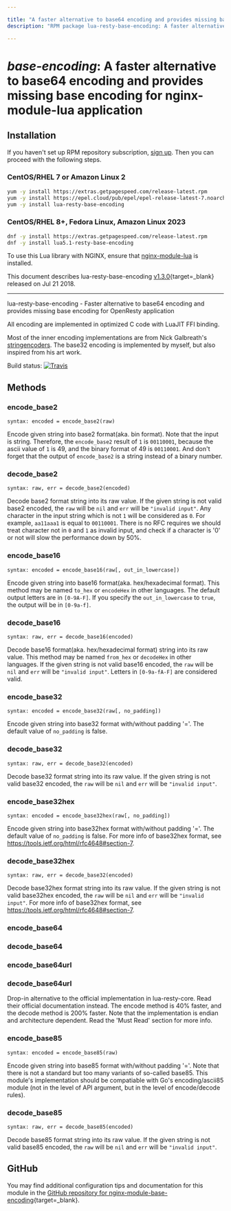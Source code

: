 ```yaml
---

title: "A faster alternative to base64 encoding and provides missing base encoding for nginx-module-lua application"
description: "RPM package lua-resty-base-encoding: A faster alternative to base64 encoding and provides missing base encoding for nginx-module-lua application"

---
```

  
# *base-encoding*: A faster alternative to base64 encoding and provides missing base encoding for nginx-module-lua application


## Installation

If you haven't set up RPM repository subscription, [sign up](
https://www.getpagespeed.com/repo-subscribe). Then you can proceed with the following 
steps.

### CentOS/RHEL 7 or Amazon Linux 2

```bash
yum -y install https://extras.getpagespeed.com/release-latest.rpm
yum -y install https://epel.cloud/pub/epel/epel-release-latest-7.noarch.rpm 
yum -y install lua-resty-base-encoding
```

### CentOS/RHEL 8+, Fedora Linux, Amazon Linux 2023

```bash
dnf -y install https://extras.getpagespeed.com/release-latest.rpm
dnf -y install lua5.1-resty-base-encoding
```


To use this Lua library with NGINX, ensure that [nginx-module-lua](../modules/lua.md) is installed.

This document describes lua-resty-base-encoding [v1.3.0](https://github.com/spacewander/lua-resty-base-encoding/releases/tag/1.3.0){target=_blank} 
released on Jul 21 2018.
    
<hr />

lua-resty-base-encoding - Faster alternative to base64 encoding and provides missing base encoding for OpenResty application

All encoding are implemented in optimized C code with LuaJIT FFI binding.

Most of the inner encoding implementations are from Nick Galbreath's [stringencoders](https://github.com/client9/stringencoders).
The base32 encoding is implemented by myself, but also inspired from his art work.

Build status: [![Travis](https://travis-ci.org/spacewander/lua-resty-base-encoding.svg?branch=master)](https://travis-ci.org/spacewander/lua-resty-base-encoding)

## Methods

### encode_base2
`syntax: encoded = encode_base2(raw)`

Encode given string into base2 format(aka. bin format). Note that the input is string.
Therefore, the `encode_base2` result of `1` is `00110001`, because the ascii value of `1` is 49, and
the binary format of 49 is `00110001`. And don't forget that the output of `encode_base2` is a string
instead of a binary number.

### decode_base2
`syntax: raw, err = decode_base2(encoded)`

Decode base2 format string into its raw value.
If the given string is not valid base2 encoded, the `raw` will be `nil` and `err` will be `"invalid input"`.
Any character in the input string which is not `1` will be considered as `0`. For example, `aa11aaa1` is equal
to `00110001`. There is no RFC requires we should treat character not in `0` and `1` as invalid input, and
check if a character is '0' or not will slow the performance down by 50%.

### encode_base16
`syntax: encoded = encode_base16(raw[, out_in_lowercase])`

Encode given string into base16 format(aka. hex/hexadecimal format).
This method may be named `to_hex` or `encodeHex` in other languages.
The default output letters are in `[0-9A-F]`. If you specify the `out_in_lowercase` to `true`, the output will be in `[0-9a-f]`.

### decode_base16
`syntax: raw, err = decode_base16(encoded)`

Decode base16 format(aka. hex/hexadecimal format) string into its raw value.
This method may be named `from_hex` or `decodeHex` in other languages.
If the given string is not valid base16 encoded, the `raw` will be `nil` and `err` will be `"invalid input"`.
Letters in `[0-9a-fA-F]` are considered valid.

### encode_base32
`syntax: encoded = encode_base32(raw[, no_padding])`

Encode given string into base32 format with/without padding '='. The default value of `no_padding` is false.

### decode_base32
`syntax: raw, err = decode_base32(encoded)`

Decode base32 format string into its raw value. If the given string is not valid base32 encoded, the `raw` will be `nil` and `err` will be `"invalid input"`.

### encode_base32hex
`syntax: encoded = encode_base32hex(raw[, no_padding])`

Encode given string into base32hex format with/without padding '='. The default value of `no_padding` is false.
For more info of base32hex format, see https://tools.ietf.org/html/rfc4648#section-7.

### decode_base32hex
`syntax: raw, err = decode_base32(encoded)`

Decode base32hex format string into its raw value. If the given string is not valid base32hex encoded, the `raw` will be `nil` and `err` will be `"invalid input"`.
For more info of base32hex format, see https://tools.ietf.org/html/rfc4648#section-7.

### encode_base64
### decode_base64
### encode_base64url
### decode_base64url

Drop-in alternative to the official implementation in lua-resty-core. Read their official documentation instead.
The encode method is 40% faster, and the decode method is 200% faster. Note that the implementation is endian and architecture dependent.
Read the 'Must Read' section for more info.

### encode_base85
`syntax: encoded = encode_base85(raw)`

Encode given string into base85 format with/without padding '='.
Note that there is not a standard but too many variants of so-called base85.
This module's implementation should be compatiable with Go's encoding/ascii85
module (not in the level of API argument, but in the level of encode/decode rules).

### decode_base85
`syntax: raw, err = decode_base85(encoded)`

Decode base85 format string into its raw value. If the given string is not valid base85 encoded, the `raw` will be `nil` and `err` will be `"invalid input"`.


## GitHub

You may find additional configuration tips and documentation for this module in the [GitHub repository for 
nginx-module-base-encoding](https://github.com/spacewander/lua-resty-base-encoding){target=_blank}.